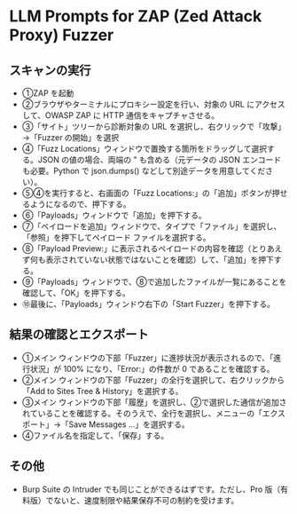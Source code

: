 # LLM Prompts for ZAP (Zed Attack Proxy) Fuzzer

## スキャンの実行

- ①ZAP を起動
- ②ブラウザやターミナルにプロキシー設定を行い、対象の URL にアクセスして、OWASP ZAP に HTTP 通信をキャプチャさせる。
- ③「サイト」ツリーから診断対象の URL を選択し、右クリックで「攻撃」→「Fuzzer の開始」を選択
- ④「Fuzz Locations」ウィンドウで置換する箇所をドラッグして選択する。JSON の値の場合、両端の " も含める（元データの JSON エンコードも必要。Python で json.dumps() などして別途データを用意してください）。
- ⑤④を実行すると、右画面の「Fuzz Locations:」の「追加」ボタンが押せるようになるので、押下する。
- ⑥「Payloads」ウィンドウで「追加」を押下する。
- ⑦「ペイロードを追加」ウィンドウで、タイプで「ファイル」を選択し、「参照」を押下してペイロード ファイルを選択する。
- ⑧「Payload Preview:」に表示されるペイロードの内容を確認（とりあえず何も表示されていない状態ではないことを確認）して、「追加」を押下する。
- ⑨「Payloads」ウィンドウで、⑧で追加したファイルが一覧にあることを確認して、「OK」を押下する。
- ⑩最後に、「Payloads」ウィンドウ右下の「Start Fuzzer」を押下する。

## 結果の確認とエクスポート

- ①メイン ウィンドウの下部「Fuzzer」に進捗状況が表示されるので、「進行状況」が 100% になり、「Error:」の件数が 0 であることを確認する。
- ②メイン ウィンドウの下部「Fuzzer」の全行を選択して、右クリックから「Add to Sites Tree & History」を選択する。
- ③メイン ウィンドウの下部「履歴」を選択し、②で選択した通信が追加されていることを確認する。そのうえで、全行を選択し、メニューの「エクスポート」→「Save Messages ...」を選択する。
- ④ファイル名を指定して、「保存」する。

## その他

- Burp Suite の Intruder でも同じことができるはずです。ただし、Pro 版（有料版）でないと、速度制限や結果保存不可の制約を受けます。
